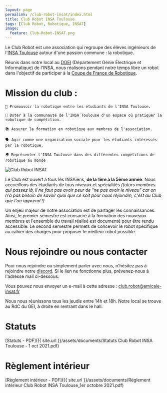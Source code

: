 ```yaml
---
layout: page
permalink: /club-robot-insat/index.html
title: Club Robot INSA Toulouse
tags: [Club Robot, Robotique, INSAT]
image:
  feature: Club-Robot-INSAT.png
---
```


Le Club Robot est une association qui regroupe des élèves ingénieurs de l'[INSA Toulouse](https://www.insa-toulouse.fr/fr/index.html) autour d'une passion commune : la robotique.

Réunis dans notre local au [DGEI](https://gei.insa-toulouse.fr/fr/index.html) (Département Génie Électrique et Informatique) de l'INSA, nous réalisons pendant notre temps libre un robot dans l'objectif de participer à la [Coupe de France de Robotique](https://www.coupederobotique.fr/).


# Mission du club :

```
📣 Promouvoir la robotique entre les étudiants de l'INSA Toulouse.
```

```
🤖 Doter à la communauté de l'INSA Toulouse d'un espace où pratiquer la robotique de compétition.
```

```
📚 Assurer la formation en robotique aux membres de l'association.
```

```
🗣️ Agir comme une organisation sociale pour les étudiants intéressés par la robotique.
```

```
🌍 Représenter l'INSA Toulouse dans des différentes compétitions de robotique au monde
```

<img src="{{ site.url }}/images/baniere.png" alt="Club Robot INSAT">

Le Club est ouvert à tous les INSAïens, **de la 1ère à la 5ème année**. Nous accueillons des étudiants de tous niveaux et spécialités _(futurs membres qui passez là, il ne faut pas avoir peur de "ne pas avoir le niveau" car on n'a pas besoin de savoir quoi que ce soit pour nous rejoindre, c'est au Club que l'on apprend !)_

Un enjeu majeur de notre association est de partager les connaissances. Ainsi, le premier semestre est consacré à la formation des nouveaux membres et l'ensemble du travail réalisé est documenté pour être rendu accessible. Le second semestre permets de concevoir le robot spécifique au cahier des charges pour proposer le meilleur robot possible.

# Nous rejoindre ou nous contacter

Pour nous rejoindre ou simplement parler avec nous, n'hésitez pas à rejoindre notre [discord](https://discord.com/invite/3t6WRAXk4G). Si le lien ne fonctionne plus, prévenez-nous à l'adresse mail ci-dessous.

Vous pouvez nous envoyer un e-mail à cette adresse : <a href="mailto:club.robot@amicale-insat.fr">club.robot@amicale-insat.fr</a>

Nous nous réunissons tous les jeudis entre 14h et 18h. Notre local se trouve au RdC du GEI, à droite en rentrant dans le hall.


# Statuts

[Statuts - PDF]({{ site.url }}/assets/documents/Statuts Club Robot INSA Toulouse - 1 oct 2021.pdf)

# Règlement intérieur

[Règlement intérieur - PDF]({{ site.url }}/assets/documents/Règlement intérieur Club Robot INSA Toulouse_1er octobre 2021.pdf)
